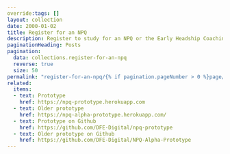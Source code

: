```yaml
---
override:tags: []
layout: collection
date: 2000-01-02
title: Register for an NPQ
description: Register to study for an NPQ or the Early Headship Coaching Offer for new headteachers
paginationHeading: Posts
pagination:
  data: collections.register-for-an-npq
  reverse: true
  size: 50
permalink: "register-for-an-npq/{% if pagination.pageNumber > 0 %}page/{{ pagination.pageNumber + 1 }}{% endif %}/"
related:
  items:
  - text: Prototype
    href: https://npq-prototype.herokuapp.com
  - text: Older prototype
    href: https://npq-alpha-prototype.herokuapp.com/
  - text: Prototype on Github
    href: https://github.com/DFE-Digital/npq-prototype
  - text: Older prototype on Github
    href: https://github.com/DFE-Digital/NPQ-Alpha-Prototype
---
```

